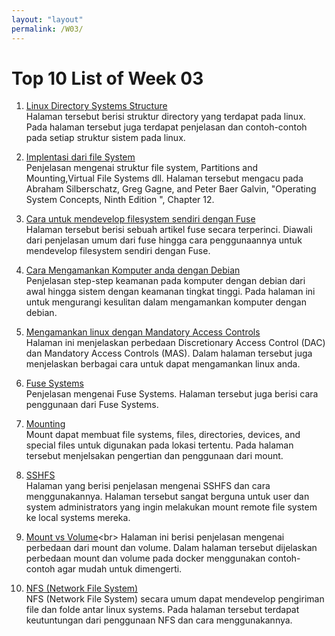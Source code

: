 ```yaml
---
layout: "layout"
permalink: /W03/
---
```


# Top 10 List of Week 03

1. [Linux Directory Systems Structure](https://www.ibm.com/support/knowledgecenter/ssw_aix_72/devicemanagement/filesys_struct.html)<br>
Halaman tersebut berisi struktur directory yang terdapat pada linux. Pada halaman tersebut juga terdapat penjelasan dan contoh-contoh pada setiap struktur sistem pada linux.

2. [Implentasi dari file System](https://www.cs.uic.edu/~jbell/CourseNotes/OperatingSystems/12_FileSystemImplementation.html)<br>
Penjelasan mengenai struktur file system, Partitions and Mounting,Virtual File Systems dll. Halaman tersebut mengacu pada Abraham Silberschatz, Greg Gagne, and Peter Baer Galvin, "Operating System Concepts, Ninth Edition ", Chapter 12.

3. [Cara untuk mendevelop filesystem sendiri dengan Fuse](https://developer.ibm.com/technologies/linux/articles/l-fuse/)<br>
Halaman tersebut berisi sebuah artikel fuse secara terperinci. Diawali dari penjelasan umum dari fuse hingga cara penggunaannya untuk mendevelop filesystem sendiri dengan Fuse.

4. [Cara Mengamankan Komputer anda dengan Debian](https://wiki.debian.org/SetupGuides/SecurePersonalComputer)<br>
Penjelasan step-step keamanan pada komputer dengan debian dari awal hingga sistem dengan keamanan tingkat tinggi. Pada halaman ini untuk mengurangi kesulitan dalam mengamankan komputer dengan debian.

5. [Mengamankan linux dengan Mandatory Access Controls](https://www.linux.com/news/securing-linux-mandatory-access-controls/)<br>
Halaman ini menjelaskan perbedaan Discretionary Access Control (DAC) dan Mandatory Access Controls (MAS). Dalam halaman tersebut juga menjelaskan berbagai cara untuk dapat mengamankan linux anda.

6. [Fuse Systems](https://www.kernel.org/doc/html/latest/filesystems/fuse.html)<br>
Penjelasan mengenai Fuse Systems. Halaman tersebut juga berisi cara penggunaan dari Fuse Systems.

7. [Mounting](https://www.ibm.com/support/knowledgecenter/ssw_aix_72/devicemanagement/mounting.html)<br>
Mount dapat membuat file systems, files, directories, devices, and special files untuk digunakan pada lokasi tertentu. Pada halaman tersebut menjelsakan pengertian dan penggunaan dari mount.

8. [SSHFS](https://www.tecmint.com/sshfs-mount-remote-linux-filesystem-directory-using-ssh/)<br>
Halaman yang berisi penjelasan mengenai SSHFS dan cara menggunakannya. Halaman tersebut sangat berguna untuk user dan system administrators yang ingin melakukan mount remote file system ke local systems mereka.

9. [Mount vs Volume](https://4sysops.com/archives/introduction-to-docker-bind-mounts-and-volumes/#:~:text=The%20main%20difference%20a%20bind,volumes%2C%20similar%20to%20bind%20mounts.)<br>
Halaman ini berisi penjelasan mengenai perbedaan dari mount dan volume. Dalam halaman tersebut dijelaskan perbedaan mount dan volume pada docker menggunakan contoh-contoh agar mudah untuk dimengerti.

10. [NFS (Network File System)](https://www.tecmint.com/how-to-setup-nfs-server-in-linux/)<br>
NFS (Network File System) secara umum dapat mendevelop pengiriman file dan folde antar linux systems. Pada halaman tersebut terdapat keutuntungan dari penggunaan NFS dan cara menggunakannya.
